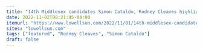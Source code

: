 ```yaml
---
title: "14th Middlesex candidates Simon Cataldo, Rodney Cleaves highlight differences ahead of election"
date: 2022-11-02T08:21:45-04:00
itemurl: "https://www.lowellsun.com/2022/11/01/14th-middlesex-candidates-simon-cataldo-rodney-cleaves-highlight-differences-ahead-of-election/"
sites: "lowellsun.com"
tags: ["featured", "Rodney Cleaves", "Simon Cataldo"]
draft: false
---
```


